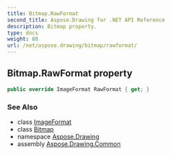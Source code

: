 ```yaml
---
title: Bitmap.RawFormat
second_title: Aspose.Drawing for .NET API Reference
description: Bitmap property. 
type: docs
weight: 80
url: /net/aspose.drawing/bitmap/rawformat/
---
```

## Bitmap.RawFormat property

```csharp
public override ImageFormat RawFormat { get; }
```

### See Also

* class [ImageFormat](../../../aspose.drawing.imaging/imageformat/)
* class [Bitmap](../)
* namespace [Aspose.Drawing](../../bitmap/)
* assembly [Aspose.Drawing.Common](../../../)


